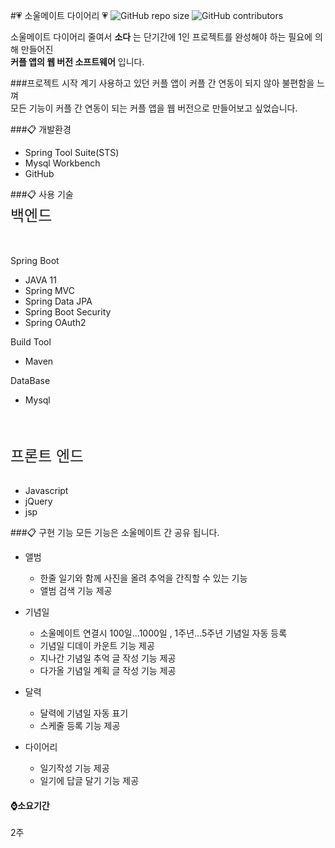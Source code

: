 #💗 소울메이트 다이어리 💗
![GitHub repo size](https://img.shields.io/github/repo-size/tmdghks2515/SoulmateDiary)
![GitHub contributors](https://img.shields.io/github/contributors/tmdghks2515/SoulmateDiary)
  
소울메이트 다이어리 줄여서  __소다__ 는 단기간에 1인 프로젝트를 완성해야 하는 필요에 의해 만들어진  
__커플 앱의 웹 버전 소프트웨어__  입니다.  

###프로젝트 시작 계기
사용하고 있던 커플 앱이 커플 간 연동이 되지 않아 불편함을 느껴  
모든 기능이 커플 간 연동이 되는 커플 앱을 웹 버전으로 만들어보고 싶었습니다.

###📋 개발환경
* Spring Tool Suite(STS)
* Mysql Workbench
* GitHub

###📋 사용 기술  
<font size="5">백엔드</font>  
<br><br>

Spring Boot
  
* JAVA 11
* Spring MVC
* Spring Data JPA
* Spring Boot Security
* Spring OAuth2

Build Tool
* Maven

DataBase
* Mysql
<br>
<br>

<font size="5">프론트 엔드</font>  
<br>

* Javascript
* jQuery
* jsp  

###📋 구현 기능
모든 기능은 소울메이트 간 공유 됩니다.

-	앨범  
	- 한줄 일기와 함께 사진을 올려 추억을 간직할 수 있는 기능  
	- 앨범 검색 기능  제공  
	
- 기념일  
	- 소울메이트 연결시 100일...1000일 , 1주년...5주년 기념일 자동 등록  
	- 기념일 디데이 카운트 기능 제공  
	- 지나간 기념일 추억 글 작성 기능 제공  
	- 다가올 기념일 계획 글 작성 기능 제공  

- 달력  
	- 달력에 기념일 자동 표기  
	- 스케줄 등록 기능 제공  

- 다이어리  
	- 일기작성 기능 제공  
	- 일기에 답글 달기 기능 제공  

#### ⌚소요기간
2주
